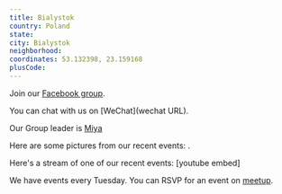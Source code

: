 ```yaml
---
title: Bialystok
country: Poland
state: 
city: Bialystok
neighborhood: 
coordinates: 53.132398, 23.159168
plusCode:
---
```

Join our [Facebook group](https://www.facebook.com/groups/free.code.camp.bialystok).

You can chat with us on [WeChat](wechat URL).

Our Group leader is [Miya](freecodecamp.org/miya)

Here are some pictures from our recent events:
![]().

Here's a stream of one of our recent events:
[youtube embed]

We have events every Tuesday. You can RSVP for an event on [meetup](meetupurl).
